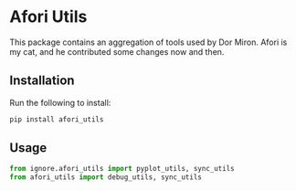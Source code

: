 # Afori Utils

This package contains an aggregation of tools used by Dor Miron.
Afori is my cat, and he contributed some changes now and then.

## Installation

Run the following to install:

```python 
pip install afori_utils
```

## Usage

```python
from ignore.afori_utils import pyplot_utils, sync_utils
from afori_utils import debug_utils, sync_utils
```



